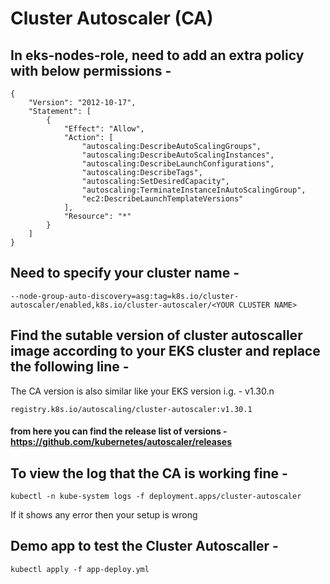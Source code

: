 # Cluster Autoscaler (CA)

## In eks-nodes-role, need to add an extra policy with below permissions -
```
{
    "Version": "2012-10-17",
    "Statement": [
        {
            "Effect": "Allow",
            "Action": [
                "autoscaling:DescribeAutoScalingGroups",
                "autoscaling:DescribeAutoScalingInstances",
                "autoscaling:DescribeLaunchConfigurations",
                "autoscaling:DescribeTags",
                "autoscaling:SetDesiredCapacity",
                "autoscaling:TerminateInstanceInAutoScalingGroup",
                "ec2:DescribeLaunchTemplateVersions"
            ],
            "Resource": "*"
        }
    ]
}
```

## Need to specify your cluster name -
```
--node-group-auto-discovery=asg:tag=k8s.io/cluster-autoscaler/enabled,k8s.io/cluster-autoscaler/<YOUR CLUSTER NAME>
```

## Find the sutable version of cluster autoscaller image according to your EKS cluster and replace the following line - 
The CA version is also similar like your EKS version i.g. - v1.30.n
```
registry.k8s.io/autoscaling/cluster-autoscaler:v1.30.1
```
#### from here you can find the release list of versions - https://github.com/kubernetes/autoscaler/releases

## To view the log that the CA is working fine -
```
kubectl -n kube-system logs -f deployment.apps/cluster-autoscaler
```
If it shows any error then your setup is wrong

## Demo app to test the Cluster Autoscaller -
```
kubectl apply -f app-deploy.yml
```